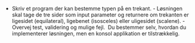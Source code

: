 - Skriv et program der kan bestemme typen på en trekant.
﻿- Løsningen skal tage de tre sider som input parameter og returnere om trekanten er ligesidet (equilateral), ligebenet (isosceles) eller uligesidet (scalene).
﻿- Overvej test, validering og mulige fejl.
﻿
﻿Du bestemmer selv, hvordan du implementerer løsningen, men en konsol applikation er tilstrækkelig.